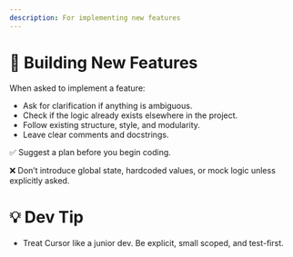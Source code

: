 ```yaml
---
description: For implementing new features
---
```


# 🚀 Building New Features

When asked to implement a feature:

- Ask for clarification if anything is ambiguous.
- Check if the logic already exists elsewhere in the project.
- Follow existing structure, style, and modularity.
- Leave clear comments and docstrings.

✅ Suggest a plan before you begin coding.

❌ Don’t introduce global state, hardcoded values, or mock logic unless explicitly asked.

# 💡 Dev Tip
- Treat Cursor like a junior dev. Be explicit, small scoped, and test-first.
